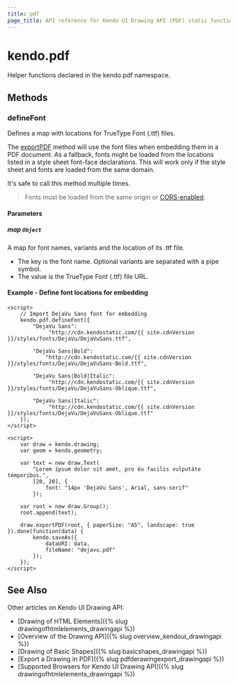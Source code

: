 ```yaml
---
title: pdf
page_title: API reference for Kendo UI Drawing API (PDF) static functions
---
```


# kendo.pdf

Helper functions declared in the kendo.pdf namespace.

## Methods

### defineFont

Defines a map with locations for TrueType Font (.ttf) files.

The [exportPDF](/api/javascript/drawing#methods-drawDOM) method will use the font files when embedding them in a PDF document.
As a fallback, fonts might be loaded from the locations listed in a style sheet font-face declarations.
This will work only if the style sheet and fonts are loaded from the same domain.

It's safe to call this method multiple times.

> Fonts must be loaded from the same origin or [CORS-enabled](https://developer.mozilla.org/en-US/docs/Web/HTML/CORS_enabled_image).

#### Parameters

##### map `Object`

A map for font names, variants and the location of its .ttf file.

* The key is the font name. Optional variants are separated with a pipe symbol.
* The value is the TrueType Font (.ttf) file URL.

#### Example - Define font locations for embedding
    <script>
        // Import DejaVu Sans font for embedding
        kendo.pdf.defineFont({
            "DejaVu Sans":
                 "http://cdn.kendostatic.com/{{ site.cdnVersion }}/styles/fonts/DejaVu/DejaVuSans.ttf",

            "DejaVu Sans|Bold":
                "http://cdn.kendostatic.com/{{ site.cdnVersion }}/styles/fonts/DejaVu/DejaVuSans-Bold.ttf",

            "DejaVu Sans|Bold|Italic":
                 "http://cdn.kendostatic.com/{{ site.cdnVersion }}/styles/fonts/DejaVu/DejaVuSans-Oblique.ttf",

            "DejaVu Sans|Italic":
                 "http://cdn.kendostatic.com/{{ site.cdnVersion }}/styles/fonts/DejaVu/DejaVuSans-Oblique.ttf"
        });
    </script>

    <script>
        var draw = kendo.drawing;
        var geom = kendo.geometry;

        var text = new draw.Text(
            "Lorem ípsum dolor sit amét, pro éu facilis vulputáte témporibus.",
            [20, 20], {
                font: "14px 'DejaVu Sans', Arial, sans-serif"
            });

        var root = new draw.Group();
        root.append(text);

        draw.exportPDF(root, { paperSize: "A5", landscape: true }).done(function(data) {
            kendo.saveAs({
                dataURI: data,
                fileName: "dejavu.pdf"
            });
        });
    </script>

## See Also

Other articles on Kendo UI Drawing API:

* [Drawing of HTML Elements]({% slug drawingofhtmlelements_drawingapi %})
* [Overview of the Drawing API]({% slug overview_kendoui_drawingapi %})
* [Drawing of Basic Shapes]({% slug basicshapes_drawingapi %})
* [Export a Drawing in PDF]({% slug pdfderawingexport_drawingapi %})
* [Supported Browsers for Kendo UI Drawing API]({% slug drawingofhtmlelements_drawingapi %})
